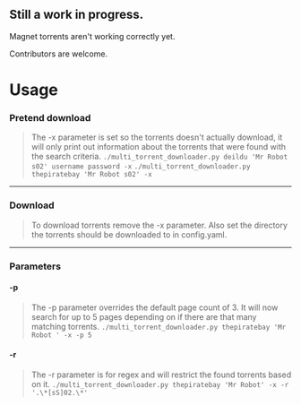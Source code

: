 ## Still a work in progress.

Magnet torrents aren't working correctly yet.

Contributors are welcome.

# Usage

### Pretend download
> The -x parameter is set so the torrents doesn't actually download, it will only print out information about the torrents that were found with the search criteria.
`./multi_torrent_downloader.py deildu 'Mr Robot s02' username password -x`
`./multi_torrent_downloader.py thepiratebay 'Mr Robot s02' -x`

---

### Download
> To download torrents remove the -x parameter. Also set the directory the torrents should be downloaded to in config.yaml.

---

### Parameters

#### -p
> The -p parameter overrides the default page count of 3. It will now search for up to 5 pages depending on if there are that many matching torrents.
`./multi_torrent_downloader.py thepiratebay 'Mr Robot ' -x -p 5`

#### -r
> The -r parameter is for regex and will restrict the found torrents based on it.
`./multi_torrent_downloader.py thepiratebay 'Mr Robot' -x -r '.\*[sS]02.\*'`

